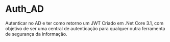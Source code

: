 # Auth_AD

Autenticar no AD e ter como retorno um JWT
Criado em .Net Core 3.1, com objetivo de ser uma central de autenticação para qualquer outra ferramenta de segurança da informação.